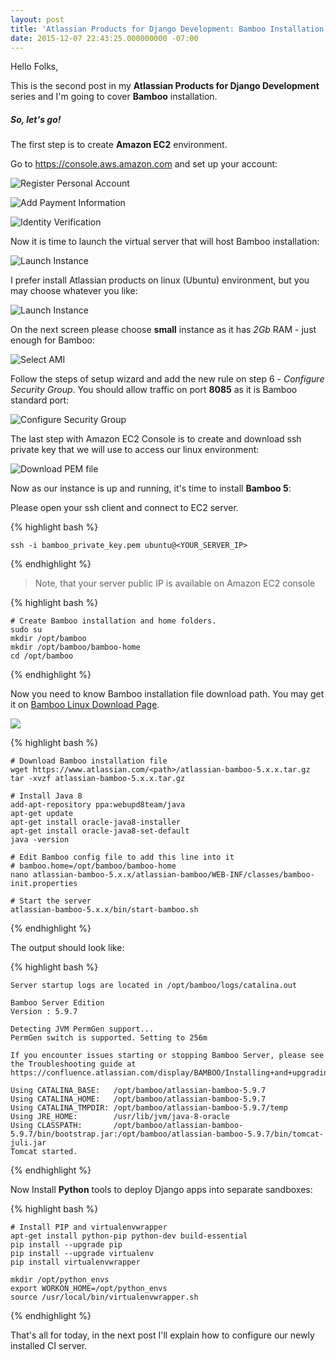 ```yaml
---
layout: post
title: 'Atlassian Products for Django Development: Bamboo Installation'
date: 2015-12-07 22:43:25.000000000 -07:00
---
```

Hello Folks,

This is the second post in my **Atlassian Products for Django Development** series and I'm going to cover **Bamboo** installation.

##### So, let's go!

The first step is to create **Amazon EC2** environment.

Go to https://console.aws.amazon.com and set up your account:

![Register Personal Account](/content/images/2015/12/reg1.png)

![Add Payment Information](/content/images/2015/12/reg2.png)

![Identity Verification](/content/images/2015/12/reg3.png)

Now it is time to launch the virtual server that will host Bamboo installation:

![Launch Instance](/content/images/2015/12/launch.png)

I prefer install Atlassian products on linux (Ubuntu) environment, but you may choose whatever you like:

![Launch Instance](/content/images/2015/12/aws1.png)

On the next screen please choose **small** instance as it has *2Gb* RAM - just enough for Bamboo:

![Select AMI](/content/images/2015/12/select_os.png)

Follow the steps of setup wizard and add the new rule on step 6 - *Configure Security Group*. You should allow traffic on port **8085** as it is Bamboo standard port:

![Configure Security Group](/content/images/2015/12/security_group.png)

The last step with Amazon EC2 Console is to create and download ssh private key that we will use to access our linux environment:

![Download PEM file](/content/images/2015/12/pem.png)


Now as our instance is up and running, it's time to install **Bamboo 5**:

Please open your ssh client and connect to EC2 server.

{% highlight bash %}

    ssh -i bamboo_private_key.pem ubuntu@<YOUR_SERVER_IP>

{% endhighlight %}

> Note, that your server public IP is available on Amazon EC2 console

{% highlight bash %}

    # Create Bamboo installation and home folders.
    sudo su
    mkdir /opt/bamboo
    mkdir /opt/bamboo/bamboo-home
    cd /opt/bamboo

{% endhighlight %}

Now you need to know Bamboo installation file download path. You may get it on [Bamboo Linux Download Page](https://www.atlassian.com/software/bamboo/download/).
 
![](/content/images/2015/12/download.png)

{% highlight bash %}

    # Download Bamboo installation file 
    wget https://www.atlassian.com/<path>/atlassian-bamboo-5.x.x.tar.gz
    tar -xvzf atlassian-bamboo-5.x.x.tar.gz
    
    # Install Java 8
    add-apt-repository ppa:webupd8team/java
    apt-get update
    apt-get install oracle-java8-installer
    apt-get install oracle-java8-set-default
    java -version

    # Edit Bamboo config file to add this line into it
    # bamboo.home=/opt/bamboo/bamboo-home
    nano atlassian-bamboo-5.x.x/atlassian-bamboo/WEB-INF/classes/bamboo-init.properties

    # Start the server
    atlassian-bamboo-5.x.x/bin/start-bamboo.sh

{% endhighlight %}

The output should look like:

{% highlight bash %}

    Server startup logs are located in /opt/bamboo/logs/catalina.out

    Bamboo Server Edition
    Version : 5.9.7
                  
    Detecting JVM PermGen support...
    PermGen switch is supported. Setting to 256m

    If you encounter issues starting or stopping Bamboo Server, please see the Troubleshooting guide at https://confluence.atlassian.com/display/BAMBOO/Installing+and+upgrading+Bamboo

    Using CATALINA_BASE:   /opt/bamboo/atlassian-bamboo-5.9.7
    Using CATALINA_HOME:   /opt/bamboo/atlassian-bamboo-5.9.7
    Using CATALINA_TMPDIR: /opt/bamboo/atlassian-bamboo-5.9.7/temp
    Using JRE_HOME:        /usr/lib/jvm/java-8-oracle
    Using CLASSPATH:       /opt/bamboo/atlassian-bamboo-5.9.7/bin/bootstrap.jar:/opt/bamboo/atlassian-bamboo-5.9.7/bin/tomcat-juli.jar
    Tomcat started.

{% endhighlight %}

Now Install **Python** tools to deploy Django apps into separate sandboxes:

{% highlight bash %}

    # Install PIP and virtualenvwrapper
    apt-get install python-pip python-dev build-essential 
    pip install --upgrade pip 
    pip install --upgrade virtualenv 
    pip install virtualenvwrapper
    
    mkdir /opt/python_envs
    export WORKON_HOME=/opt/python_envs
    source /usr/local/bin/virtualenvwrapper.sh

{% endhighlight %}

That's all for today, in the next post I'll explain how to configure our newly installed CI server. 
